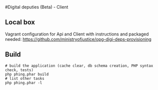 #Digital deputies (Beta) -  Client

## Local box
Vagrant configuration for Api and Client with instructions and packaged needed:
https://github.com/ministryofjustice/opg-digi-deps-provisioning

## Build

    # build the application (cache clear, db schema creation, PHP syntax check, tests)
    php phing.phar build
    # list other tasks
    php phing.phar -l
    